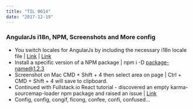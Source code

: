 ```yaml
---
title: "TIL 0014"
date: "2017-12-19"
---
```

### AngularJs i18n, NPM, Screenshots and More config

* You switch locales for AngularJs by including the necessary i18n locale file | [Link](https://github.com/angular/angular.js/tree/master/src/ngLocale) | [Link](https://docs.angularjs.org/guide/i18n)
* Install a specific version of a NPM package | npm i -D package-name@1.2.3
* Screenshot on Mac CMD + Shift + 4 then select area on page | Ctrl + CMD + Shift + 4 will save to clipboard. 
* Continued with Fullstack.io React tutorial - discovered an empty karma-sourcemap-loader npm package and raised an issue | [Link](https://github.com/demerzel3/karma-sourcemap-loader/issues/37)
* Config, config, congif, ficong, confee, confi, confused...











